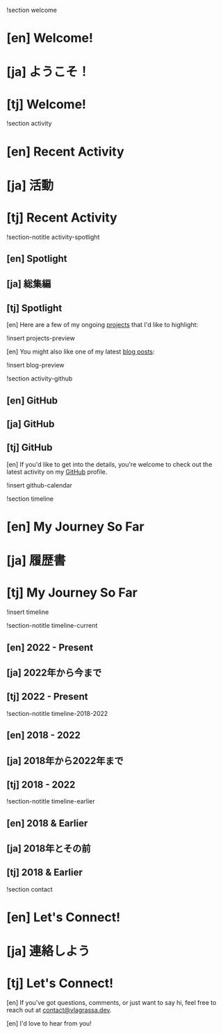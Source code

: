 !section welcome
# [en] Welcome!
# [ja] ようこそ！
# [tj] Welcome!



!section activity
# [en] Recent Activity
# [ja] 活動
# [tj] Recent Activity

!section-notitle activity-spotlight
## [en] Spotlight
## [ja] 総集編
## [tj] Spotlight

[en]
  Here are a few of my ongoing <a class="link" href="{{ url_for('projects.projects') }}">projects</a> that I'd like to highlight:

!insert projects-preview


[en]
  You might also like one of my latest <a class="link" href="{{ url_for('blog.blog') }}">blog posts</a>:

!insert blog-preview


!section activity-github
## [en] GitHub
## [ja] GitHub
## [tj] GitHub

[en]
  If you'd like to get into the details, you're welcome to check out the latest activity on my <a class="link" href="https://github.com/vlagrassa">GitHub</a> profile.

!insert github-calendar



!section timeline
# [en] My Journey So Far
# [ja] 履歴書
# [tj] My Journey So Far

!insert timeline

!section-notitle timeline-current
## [en] 2022 - Present
## [ja] 2022年から今まで
## [tj] 2022 - Present

!section-notitle timeline-2018-2022
## [en] 2018 - 2022
## [ja] 2018年から2022年まで
## [tj] 2018 - 2022

!section-notitle timeline-earlier
## [en] 2018 & Earlier
## [ja] 2018年とその前
## [tj] 2018 & Earlier



!section contact
# [en] Let's Connect!
# [ja] 連絡しよう
# [tj] Let's Connect!

[en]
  If you've got questions, comments, or just want to say hi,
  feel free to reach out at
  <a class="link" href="mailto:contact@vlagrassa.dev">contact@vlagrassa.dev</a>.

[en] I'd love to hear from you!
